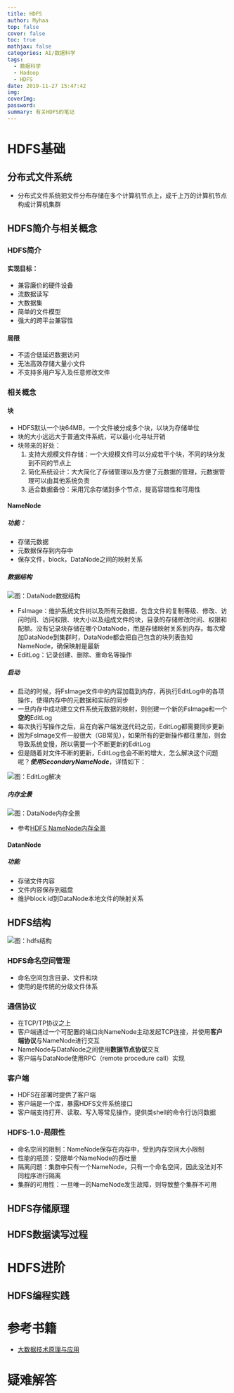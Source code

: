 ```yaml
---
title: HDFS
author: Myhaa
top: false
cover: false
toc: true
mathjax: false
categories: AI/数据科学
tags:
  - 数据科学
  - Hadoop
  - HDFS
date: 2019-11-27 15:47:42
img:
coverImg:
password:
summary: 有关HDFS的笔记
---
```


# HDFS基础

## 分布式文件系统

* 分布式文件系统把文件分布存储在多个计算机节点上，成千上万的计算机节点构成计算机集群

## HDFS简介与相关概念

### HDFS简介

#### 实现目标：

* 兼容廉价的硬件设备
* 流数据读写
* 大数据集
* 简单的文件模型
* 强大的跨平台兼容性

#### 局限

* 不适合低延迟数据访问
* 无法高效存储大量小文件
* 不支持多用户写入及任意修改文件

### 相关概念

#### 块

* HDFS默认一个块64MB，一个文件被分成多个块，以块为存储单位
* 块的大小远远大于普通文件系统，可以最小化寻址开销
* 块带来的好处：
  1. 支持大规模文件存储：一个大规模文件可以分成若干个块，不同的块分发到不同的节点上
  2. 简化系统设计：大大简化了存储管理以及方便了元数据的管理，元数据管理可以由其他系统负责
  3. 适合数据备份：采用冗余存储到多个节点，提高容错性和可用性

#### NameNode

##### 功能：

* 存储元数据
* 元数据保存到内存中
* 保存文件，block，DataNode之间的映射关系

##### 数据结构

![图：DataNode数据结构](/HDFS/namenode_architecture.png)

* FsImage：维护系统文件树以及所有元数据，包含文件的复制等级、修改、访问时间、访问权限、块大小以及组成文件的块，目录的存储修改时间、权限和配额。没有记录块存储在哪个DataNode，而是存储映射关系到内存。每次增加DataNode到集群时，DataNode都会把自己包含的块列表告知NameNode，确保映射是最新
* EditLog：记录创建、删除、重命名等操作

##### 启动

* 启动的时候，将FsImage文件中的内容加载到内存，再执行EditLog中的各项操作，使得内存中的元数据和实际的同步
* 一旦内存中成功建立文件系统元数据的映射，则创建一个新的FsImage和一个**空的**EditLog
* 每次执行写操作之后，且在向客户端发送代码之前，EditLog都需要同步更新
* 因为FsImage文件一般很大（GB常见），如果所有的更新操作都往里加，则会导致系统变慢，所以需要一个不断更新的EditLog
* 但是随着对文件不断的更新，EditLog也会不断的增大，怎么解决这个问题呢？***使用SecondaryNameNode***，详情如下：

![图：EditLog解决](/HDFS/editlog.png)

##### 内存全景

![图：DataNode内存全景](/HDFS/namenode_memory.png)

* 参考[HDFS NameNode内存全景](https://tech.meituan.com/2016/08/26/namenode.html)

#### DatanNode

##### 功能

* 存储文件内容
* 文件内容保存到磁盘
* 维护block id到DataNode本地文件的映射关系

## HDFS结构

![图：hdfs结构](/HDFS/hdfs_architecture.png)

### HDFS命名空间管理

* 命名空间包含目录、文件和块
* 使用的是传统的分级文件体系

### 通信协议

* 在TCP/TP协议之上
* 客户端通过一个可配置的端口向NameNode主动发起TCP连接，并使用**客户端协议**与NameNode进行交互
* NameNode与DataNode之间使用**数据节点协议**交互
* 客户端与DataNode使用RPC（remote procedure call）实现

### 客户端

* HDFS在部署时提供了客户端
* 客户端是一个库，暴露HDFS文件系统接口
* 客户端支持打开、读取、写入等常见操作，提供类shell的命令行访问数据

### HDFS-1.0-局限性

* 命名空间的限制：NameNode保存在内存中，受到内存空间大小限制
* 性能的瓶颈：受限单个NameNode的吞吐量
* 隔离问题：集群中只有一个NameNode，只有一个命名空间，因此没法对不同程序进行隔离
* 集群的可用性：一旦唯一的NameNode发生故障，则导致整个集群不可用

## HDFS存储原理

## HDFS数据读写过程

# HDFS进阶

## HDFS编程实践

# 参考书籍

* [大数据技术原理与应用](<https://study.163.com/course/courseMain.htm?courseId=1002887002>)

# 疑难解答

